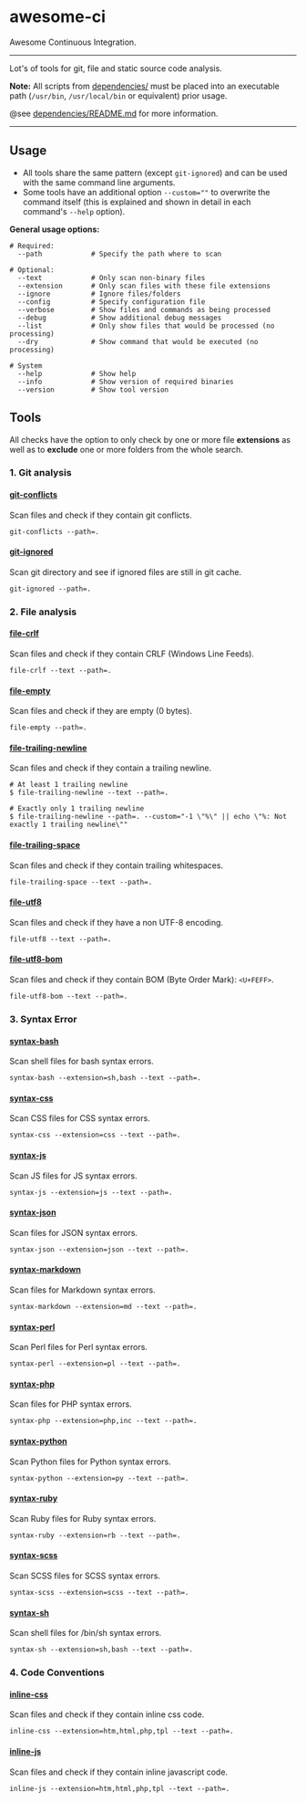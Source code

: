 # awesome-ci

Awesome Continuous Integration.

---

Lot's of tools for git, file and static source code analysis.

**Note:** All scripts from [dependencies/](dependencies/) must be placed into an executable path (`/usr/bin`, `/usr/local/bin` or equivalent) prior usage.

@see [dependencies/README.md](dependencies/README.md) for more information.

---

## Usage

* All tools share the same pattern (except `git-ignored`) and can be used with the same command line arguments.
* Some tools have an additional option `--custom=""` to overwrite the command itself (this is explained and shown in detail in each command's `--help` option).

**General usage options:**

```shell
# Required:
  --path            # Specify the path where to scan

# Optional:
  --text            # Only scan non-binary files
  --extension       # Only scan files with these file extensions
  --ignore          # Ignore files/folders
  --config          # Specify configuration file
  --verbose         # Show files and commands as being processed
  --debug           # Show additional debug messages
  --list            # Only show files that would be processed (no processing)
  --dry             # Show command that would be executed (no processing)

# System
  --help            # Show help
  --info            # Show version of required binaries
  --version         # Show tool version

```

## Tools

All checks have the option to only check by one or more file **extensions** as well as to **exclude** one or more folders from the whole search.

### 1. Git analysis

#### [git-conflicts](bin/git-conflicts)

Scan files and check if they contain git conflicts.

`git-conflicts --path=.`


#### [git-ignored](bin/git-ignored)

Scan git directory and see if ignored files are still in git cache.

`git-ignored --path=.`


### 2. File analysis

#### [file-crlf](bin/file-crlf)

Scan files and check if they contain CRLF (Windows Line Feeds).

`file-crlf --text --path=.`


#### [file-empty](bin/file-empty)

Scan files and check if they are empty (0 bytes).

`file-empty --path=.`


#### [file-trailing-newline](bin/file-trailing-newline)

Scan files and check if they contain a trailing newline.

```shell
# At least 1 trailing newline
$ file-trailing-newline --text --path=.

# Exactly only 1 trailing newline
$ file-trailing-newline --path=. --custom="-1 \"%\" || echo \"%: Not exactly 1 trailing newline\""
```


#### [file-trailing-space](bin/file-trailing-space)

Scan files and check if they contain trailing whitespaces.

`file-trailing-space --text --path=.`


#### [file-utf8](bin/file-utf8)

Scan files and check if they have a non UTF-8 encoding.

`file-utf8 --text --path=.`


#### [file-utf8-bom](bin/file-utf8-bom)

Scan files and check if they contain BOM (Byte Order Mark): `<U+FEFF>`.

`file-utf8-bom --text --path=.`


### 3. Syntax Error

#### [syntax-bash](bin/syntax-bash)

Scan shell files for bash syntax errors.

`syntax-bash --extension=sh,bash --text --path=.`


#### [syntax-css](bin/syntax-css)

Scan CSS files for CSS syntax errors.

`syntax-css --extension=css --text --path=.`


#### [syntax-js](bin/syntax-js)

Scan JS files for JS syntax errors.

`syntax-js --extension=js --text --path=.`


#### [syntax-json](bin/syntax-json)

Scan files for JSON syntax errors.

`syntax-json --extension=json --text --path=.`


#### [syntax-markdown](bin/syntax-markdown)

Scan files for Markdown syntax errors.

`syntax-markdown --extension=md --text --path=.`


#### [syntax-perl](bin/syntax-perl)

Scan Perl files for Perl syntax errors.

`syntax-perl --extension=pl --text --path=.`


#### [syntax-php](bin/syntax-php)

Scan files for PHP syntax errors.

`syntax-php --extension=php,inc --text --path=.`


#### [syntax-python](bin/syntax-python)

Scan Python files for Python syntax errors.

`syntax-python --extension=py --text --path=.`


#### [syntax-ruby](bin/syntax-ruby)

Scan Ruby files for Ruby syntax errors.

`syntax-ruby --extension=rb --text --path=.`


#### [syntax-scss](bin/syntax-scss)

Scan SCSS files for SCSS syntax errors.

`syntax-scss --extension=scss --text --path=.`


#### [syntax-sh](bin/syntax-sh)

Scan shell files for /bin/sh syntax errors.

`syntax-sh --extension=sh,bash --text --path=.`



### 4. Code Conventions

#### [inline-css](bin/inline-css)

Scan files and check if they contain inline css code.

`inline-css --extension=htm,html,php,tpl --text --path=.`


#### [inline-js](bin/inline-js)

Scan files and check if they contain inline javascript code.

`inline-js --extension=htm,html,php,tpl --text --path=.`


